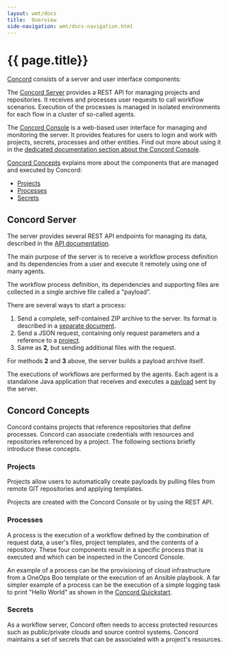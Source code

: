 ```yaml
---
layout: wmt/docs
title:  Overview
side-navigation: wmt/docs-navigation.html
---
```


# {{ page.title}}

[Concord](../../about.html) consists of a server and user interface components:

The [Concord Server](#concord-server) provides a REST API for managing
projects and repositories. It receives and processes user requests
to call workflow scenarios. Execution of the processes is managed in isolated
environments for each flow in a cluster of so-called agents.

The [Concord Console](#concord-console) is a web-based user interface for
managing and monitoring the server. It provides features for users to login and
work with projects, secrets, processes and other entities. Find out more about
using it in the
[dedicated documentation section about the Concord Console](../console/index.html).

[Concord Concepts](#concord-concepts) explains more about the components that
are managed and executed by Concord:

- [Projects](#projects)
- [Processes](#processes)
- [Secrets](#secrets)

## Concord Server

The server provides several REST API endpoints for managing its
data, described in the [API documentation](../api/index.html).

The main purpose of the server is to receive a workflow process
definition and its dependencies from a user and execute it remotely
using one of many agents.

The workflow process definition, its dependencies and supporting files are
collected in a single archive file called a "payload".

There are several ways to start a process:

1. Send a complete, self-contained ZIP archive to the server. Its
format is described in a
[separate document](./processes.html#payload-format).
2. Send a JSON request, containing only request parameters and a
reference to a [project](#project).
3. Same as **2**, but sending additional files with the request.

For methods **2** and **3** above, the server builds a payload archive
itself.

The executions of workflows are performed by the agents. Each agent is a
standalone Java application that receives and executes
a [payload](#payload) sent by the server.

## Concord Concepts

Concord contains projects that reference repositories that define
processes.  Concord can associate credentials with resources
and repositories referenced by a project.  The following sections
briefly introduce these concepts.

### Projects

Projects allow users to automatically create payloads by pulling
files from remote GIT repositories and applying templates.

Projects are created with the Concord Console or by using the REST API.

### Processes

A process is the execution of a workflow defined by the combination
of request data, a user's files, project templates, and the contents
of a repository.  These four components result in a specific process
that is executed and which can be inspected in the Concord Console.

An example of a process can be the provisioning of cloud
infrastructure from a OneOps Boo template or the execution of an Ansible
playbook. A far simpler example of a process can be the execution of
a simple logging task to print "Hello World" as shown in the
[Concord Quickstart](./quickstart.html).

### Secrets

As a workflow server, Concord often needs to access protected
resources such as public/private clouds and source control systems.
Concord maintains a set of secrets that can be associated with a
project's resources.
